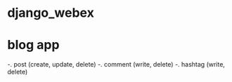 # django_webex

# blog app
  -. post (create, update, delete)
  -. comment (write, delete)
  -. hashtag (write, delete)
  
